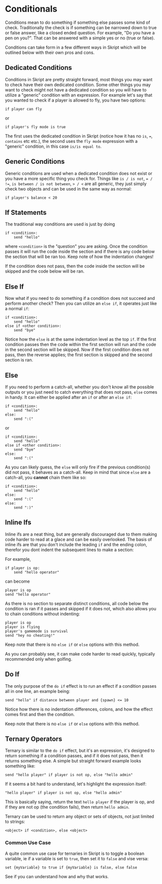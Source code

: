 # Conditionals

Conditions mean to do something if something else passes some kind of check. Traditionally the check is if something can be narrowed down to true or false answer, like a closed ended question. For example, "Do you have a pen on you?". That can be answered with a simple yes or no (true or false).

Conditions can take form in a few different ways in Skript which will be outlined below with their own pros and cons.

## Dedicated Conditions

Conditions in Skript are pretty straight forward, most things you may want to check have their own dedicated condition. Some other things you may want to check might not have a dedicated condition so you will have to utilize a "generic" condition with an expression. For example let's say that you wanted to check if a player is allowed to fly, you have two options:

```
if player can fly
```

or

```
if player's fly mode is true
```

The first uses the dedicated condition in Skript (notice how it has no `is`, `=`, `contains` etc etc.), the second uses the `fly mode` expression with a "generic" condition, in this case `is/is equal to`.

## Generic Conditions

Generic conditions are used when a dedicated condition does not exist or you have a more specific thing you check for. Things like `is / is not`, `= / !=`, `is between / is not between`, `> / <` are all generic, they just simply check two objects and can be used in the same way as normal:

```
if player's balance < 20
```

## If Statements

The traditional way conditions are used is just by doing

```
if <condition>:
    send "hello"
```

where `<condition>` is the "question" you are asking. Once the condition passes it will run the code inside the section and if there is any code below the section that will be ran too. Keep note of how the indentation changes!

If the condition does not pass, then the code inside the section will be skipped and the code below will be ran.

## Else If

Now what if you need to do something if a condition does not succeed and perform another check? Then you can utilize an `else if`, it operates just like a normal `if`:

```
if <condition>:
    send "hello"
else if <other condition>:
    send "bye"
```

Notice how the `else` is at the same indentation level as the top `if`. If the first condition passes then the code within the first section will run and the code in the second section will be skipped. Now if the first condition does not pass, then the reverse applies; the first section is skipped and the second section is ran.

## Else

If you need to perform a catch-all, whether you don't know all the possible outputs or you just need to catch everything that does not pass, `else` comes in handy. It can either be applied after an `if` or after an `else if`:

```
if <condition>:
    send "hello"
else:
    send ":("
```

or

```
if <condition>:
    send "hello"
else if <other condition>:
    send "bye"
else:
    send ":("
```

As you can likely guess, the `else` will only fire if the previous condition(s) did not pass, it behaves as a catch-all. Keep in mind that since `else` are a catch-all, you __cannot__ chain them like so:

```
if <condition>:
    send "hello"
else:
    send ":("
else:
    send ":)"
```

## Inline Ifs

Inline ifs are a neat thing, but are generally discouraged due to them making code harder to read at a glace and can be easily overlooked. The basis of inline ifs are that you don't include the leading `if` and the ending colon, therefor you dont indent the subsequent lines to make a section:

For example,

```
if player is op:
    send "hello operator"
```

can become

```
player is op
send "hello operator"
```

As there is no section to separate distinct conditions, all code below the condition is ran if it passes and skipped if it does not, which also allows you to chain conditions without indenting:

```
player is op
player is flying
player's gamemode is survival
send "hey no cheating!"
```

Keep note that there is no `else if` or `else` options with this method.

As you can probably see, it can make code harder to read quickly, typically recommended only when golfing.

## Do If

The only purpose of the `do if` effect is to run an effect if a condition passes all in one line, an example being:

```
send "hello" if distance between player and {spawn} <= 10
```

Notice how there is no indentation differences, colons, and how the effect comes first and then the condition.

Keep note that there is no `else if` or `else` options with this method.

## Ternary Operators

Ternary is similar to the `do if` effect, but it's an expression, it's designed to return something if a condition passes, and if it does not pass, then it returns something else. A simple but straight forward example looks something like:

```
send "hello player" if player is not op, else "hello admin" 
```

If it seems a bit hard to understand, let's highlight the expression itself:

```
"hello player" if player is not op, else "hello admin" 
```

This is basically saying, return the text `hello player` if the player is op, and if they are not op (the condition fails), then return `hello admin`.

Ternary can be used to return any object or sets of objects, not just limited to strings:

```
<object> if <condition>, else <object>
```

### Common Use Case

A quite common use case for ternaries in Skript is to toggle a boolean variable, ie if a variable is set to `true`, then set it to `false` and vise versa:

```
set {myVariable} to true if {myVariable} is false, else false
```

See if you can understand how and why that works.
